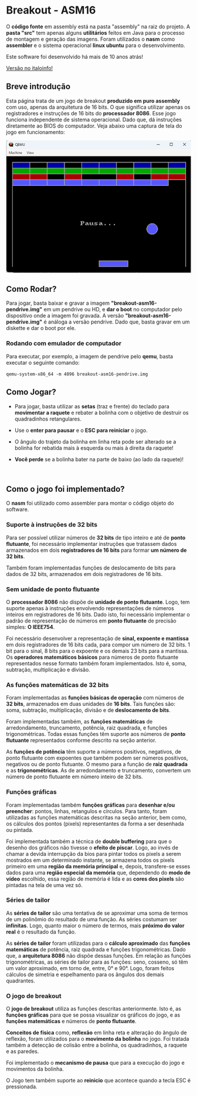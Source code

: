 # Breakout - ASM16
<p>
    O <b>código fonte</b> em assembly está na pasta "assembly" na raiz do projeto. A <b>pasta "src"</b> tem apenas alguns <b>utilitários</b> feitos em Java para o processo de montagem     e geração das imagens. Foram utilizados o <b>nasm</b> como <b>assembler</b> e o sistema operacional <b>linux ubuntu</b> para o desenvolvimento.
</p>

<p>
    Este software foi desenvolvido há mais de 10 anos atrás!
</p>

<a href="https://www.italoinfo.com.br/projetos/breakout-assembly-16bits">Versão no italoinfo!</a>

<h2>Breve introdução</h2>

<p>
    Esta página trata de um jogo de breakout <b>produzido em puro assembly</b> com uso, apenas da 
    arquitetura de 16 bits. O que significa utilizar apenas os registradores e instruções 
    de 16 bits do <b>processador 8086</b>. Esse jogo funciona independente de sistema 
    operacional. Dado que, dá instruções diretamente ao BIOS do computador. Veja abaixo uma 
    captura de tela do jogo em funcionamento:
</p>

!['Tela do jogo'](breakout.png)

<h2>Como Rodar?</h2>

<p>
    Para jogar, basta baixar e gravar a imagem <b>"breakout-asm16-pendrive.img"</b> em um pendrive 
    ou HD, e <b>dar o boot</b> no computador pelo dispositivo onde a imagem foi gravada. A 
    versão <b>"breakout-asm16-pendrive.img"</b> é análoga a versão pendrive. Dado que, basta 
    gravar em um diskette e dar o boot por ele.
</p>

<h3>Rodando com emulador de computador</h3>

<p>
    Para executar, por exemplo, a imagem de pendrive pelo <b>qemu</b>, basta executar o seguinte comando:
</p>

```
qemu-system-x86_64 -m 4096 breakout-asm16-pendrive.img
```

<h2>Como Jogar?</h2>

<ul>
    <li>
        <p>
            Para jogar, basta utilizar as <b>setas</b> (traz e frente) do teclado para 
            <b>movimentar a raquete</b> e rebater a bolinha com o objetivo de destruir os 
            quadradinhos retangulares.
        </p>
    </li>
    <li>
        <p>
            Use o <b>enter para pausar</b> e o <b>ESC para reiniciar</b> o jogo.
        </p>
    </li>
    <li>
        <p>
            O ângulo do trajeto da bolinha em linha reta pode ser alterado se a bolinha 
            for rebatida mais à esquerda ou mais à direita da raquete!
        </p>
    </li>
    <li>
        <p>
            <b>Você perde</b> se a bolinha bater na parte de baixo (ao lado da raquete)!
        </p>
    </li>
</ul>

<br />
<h2><b>Como o jogo foi implementado?</b></h2>

<p>
    O <b>nasm</b> foi utilizado como assembler para montar o código objeto do software.
</p>

<h3>Suporte à instruções de 32 bits</h3>

<p>
    Para ser possível utilizar números de <b>32 bits</b> de tipo inteiro e até de 
    <b>ponto flutuante</b>, foi necessário implementar instruções que tratassem dados 
    armazenados em dois <b>registradores de 16 bits</b> para formar <b>um número de 32 bits</b>.
</p>

<p>
    Também foram implementadas funções de deslocamento de bits para dados de 32 bits, armazenados 
    em dois registradores de 16 bits.
</p>

<h3>Sem unidade de ponto flutuante</h3>

<p>
    O <b>processador 8086</b> não dispõe de <b>unidade de ponto flutuante</b>. Logo, tem suporte 
    apenas à instruções envolvendo representações de números inteiros em registradores de 
    16 bits. Dado isto, foi necessário implementar o padrão de representação de números em 
    <b>ponto flutuante</b> de precisão simples: <b>O IEEE754</b>.
</p>

<p>
    Foi necessário desenvolver a representação de <b>sinal, expoente e mantissa</b> em dois registradores 
    de 16 bits cada, para compor um número de 32 bits. 1 bit para o sinal, 8 bits para o expoente e os demais 
    23 bits para a mantissa. Os <b>operadores matemáticos básicos</b> para números de ponto flutuante 
    representados nesse formato também foram implementados. Isto é, soma, subtração, multiplicação 
    e divisão.
</p>

<h3>As funções matemáticas de 32 bits</h3>

<p>
    Foram implementadas as <b>funções básicas de operação</b> com números de <b>32 bits</b>,  
    armazenados em duas unidades de <b>16 bits</b>. Tais funções são: soma, subtração, multiplicação, divisão e de 
    <b>deslocamento de bits</b>.
</p>

<p>
    Foram implementadas também, as <b>funções matemáticas</b> de arredondamento, truncamento, potência, 
    raiz quadrada, e funções trigonométricas. Todas essas funções têm suporte aos números 
    de <b>ponto flutuante</b> representados conforme descrito na seção anterior.
</p>

<p>
    As <b>funções de potência</b> têm suporte a números positivos, negativos, de ponto flutuante com 
    expoentes que também podem ser números positivos, negativos ou de ponto flutuante. O mesmo 
    para a função de <b>raiz quadrada</b> e as <b>trigonométricas</b>. As de arredondamento e 
    truncamento, convertem um número de ponto flutuante em número inteiro de 32 bits.
</p>

<h3>Funções gráficas</h3>

<p>
    Foram implementadas também <b>funções gráficas</b> para <b>desenhar e/ou preencher</b>: 
    pontos, linhas, retangulos e círculos. Para tanto, foram utilizadas as funções matemáticas 
    descritas na seção anterior, bem como, os cálculos dos pontos (pixels) representantes da forma 
    a ser desenhada ou pintada.
</p>

<p>
    Foi implementada também a técnica de <b>double buffering</b> para que o desenho dos gráficos não 
    tivesse o <b>efeito de piscar</b>. Logo, ao invés de chamar a devida interrupção da bios para 
    pintar todos os pixels a serem mostrados em um determinado instante, se armazena todos os pixels 
    primeiro em uma <b>região da memória principal</b> e, depois, transfere-se esses dados para uma 
    <b>região especial da memória</b> que, dependendo do <b>modo de vídeo</b> escolhido, essa região 
    de memória é lida e as <b>cores dos pixels</b> são pintadas na tela de uma vez só.
</p>

<h3>Séries de tailor</h3>

<p>
    As <b>séries de tailor</b> são uma tentativa de se aproximar uma soma de termos de um polinômio 
    do resultado de uma função. As séries costumam ser <b>infinitas</b>. Logo, quanto maior o número 
    de termos, mais <b>próximo do valor real</b> é o resultado da função.
</p>

<p>
    As <b>séries de tailor</b> foram utilizadas para o <b>cálculo aproximado</b> das 
    <b>funções matemáticas</b> de potência, raiz quadrada e funções trigonométricas. Dado que, 
    a <b>arquitetura 8086</b> não dispõe dessas funções. Em relação as funções trigonométricas, 
    as séries de tailor para as funções: seno, cosseno, só têm um valor aproximado, em torno de, 
    entre, 0° e 90°. Logo, foram feitos cálculos de simetria e espelhamento para os ângulos dos 
    demais quadrantes.
</p>

<h3>O jogo de breakout</h3>

<p>
    O <b>jogo de breakout</b> utiliza as funções descritas anteriormente. Isto é, as 
    <b>funções gráficas</b> para que se possa visualizar os gráficos do jogo, e as 
    <b>funções matemáticas</b> e números de <b>ponto flutuante</b>.
</p>

<p>
    <b>Conceitos de física</b> como, <b>reflexão</b> em linha reta e alteração do 
    ângulo de reflexão, foram utilizados para o <b>movimento da bolinha</b> no jogo. 
    Foi tratada também a detecção de colisão entre a bolinha, os quadradinhos, 
    a raquete e as paredes.
</b>

<p>
    Foi implementado o <b>mecanismo de pausa</b> que para a execução do jogo e movimentos 
    da bolinha. 
</p>

<p>
    O Jogo tem também suporte ao <b>reinicio</b> que acontece quando a tecla ESC 
    é pressionada.
</p>
